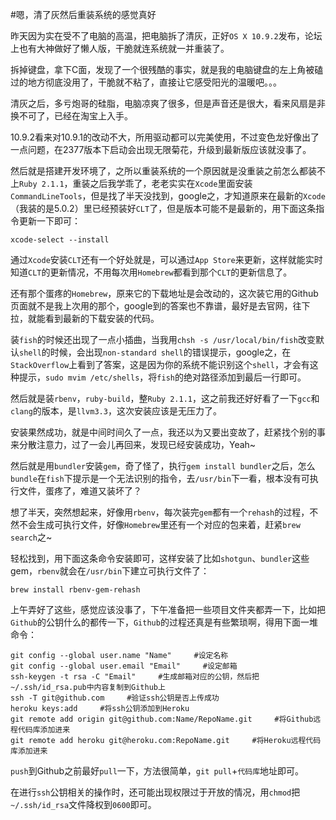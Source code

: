 #嗯，清了灰然后重装系统的感觉真好  

昨天因为实在受不了电脑的高温，把电脑拆了清灰，正好```OS X 10.9.2```发布，论坛上也有大神做好了懒人版，干脆就连系统就一并重装了。  

拆掉键盘，拿下C面，发现了一个很残酷的事实，就是我的电脑键盘的左上角被磕过的地方彻底没用了，干脆就不粘了，直接让它感受阳光的温暖吧。。。  

清灰之后，多亏炮哥的硅脂，电脑凉爽了很多，但是声音还是很大，看来风扇是非换不可了，已经在淘宝上入手。  

10.9.2看来对10.9.1的改动不大，所用驱动都可以完美使用，不过变色龙好像出了一点问题，在2377版本下启动会出现无限菊花，升级到最新版应该就没事了。

然后就是搭建开发环境了，之所以重装系统的一个原因就是没重装之前怎么都装不上```Ruby 2.1.1```，重装之后我学乖了，老老实实在```Xcode```里面安装```CommandLineTools```，但是找了半天没找到，google之，才知道原来在最新的```Xcode```（我装的是5.0.2）里已经预装好```CLT```了，但是版本可能不是最新的，用下面这条指令更新一下即可：
	
	xcode-select --install

通过```Xcode```安装```CLT```还有一个好处就是，可以通过```App Store```来更新，这样就能实时知道```CLT```的更新情况，不用每次用```Homebrew```都看到那个```CLT```的更新信息了。  

还有那个蛋疼的```Homebrew```，原来它的下载地址是会改动的，这次装它用的Github页面就不是我上次用的那个，google到的答案也不靠谱，最好是去官网，往下拉，就能看到最新的下载安装的代码。  

装```fish```的时候还出现了一点小插曲，当我用```chsh -s /usr/local/bin/fish```改变默认```shell```的时候，会出现```non-standard shell```的错误提示，google之，在```StackOverflow```上看到了答案，这是因为你的系统不能识别这个```shell```，才会有这种提示，```sudo mvim /etc/shells```，将```fish```的绝对路径添加到最后一行即可。

然后就是装```rbenv```，```ruby-build```，整```Ruby 2.1.1```，这之前我还好好看了一下```gcc```和```clang```的版本，是```llvm3.3```，这次安装应该是无压力了。  

安装果然成功，就是中间时间久了一点，我还以为又要出变故了，赶紧找个别的事来分散注意力，过了一会儿再回来，发现已经安装成功，Yeah~  

然后就是用```bundler```安装```gem```，奇了怪了，执行```gem install bundler```之后，怎么```bundle```在```fish```下提示是一个无法识别的指令，去```/usr/bin```下一看，根本没有可执行文件，蛋疼了，难道又装坏了？  

想了半天，突然想起来，好像用```rbenv```，每次装完```gem```都有一个```rehash```的过程，不然不会生成可执行文件，好像```Homebrew```里还有一个对应的包来着，赶紧```brew search```之~  

轻松找到，用下面这条命令安装即可，这样安装了比如```shotgun```、```bundler```这些gem，```rbenv```就会在```/usr/bin```下建立可执行文件了：  

	brew install rbenv-gem-rehash  
	
上午弄好了这些，感觉应该没事了，下午准备把一些项目文件夹都弄一下，比如把```Github```的公钥什么的都传一下，```Github```的过程还真是有些繁琐啊，得用下面一堆命令：  

    git config --global user.name "Name"     #设定名称
    git config --global user.email "Email"     #设定邮箱
    ssh-keygen -t rsa -C "Email"     #生成邮箱对应的公钥，然后把~/.ssh/id_rsa.pub中内容复制到Github上
    ssh -T git@github.com     #验证ssh公钥是否上传成功
    heroku keys:add     #将ssh公钥添加到Heroku   
    git remote add origin git@github.com:Name/RepoName.git     #将Github远程代码库添加进来
    git remote add heroku git@heroku.com:RepoName.git     #将Heroku远程代码库添加进来
	
```push```到Github之前最好```pull```一下，方法很简单，```git pull```+```代码库```地址即可。  

在进行```ssh```公钥相关的操作时，还可能出现权限过于开放的情况，用```chmod```把```~/.ssh/id_rsa```文件降权到```0600```即可。